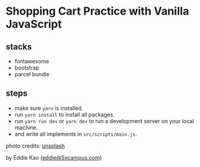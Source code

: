 # Shopping Cart Practice with Vanilla JavaScript

## stacks

- fontawesome
- bootstrap
- parcel bundle

## steps

- make sure `yarn` is installed.
- run `yarn install` to install all packages.
- run `yarn run dev` or `yarn dev` to run a development server on your local machine.
- and write all implements in `src/scripts/main.js`.

photo credits: [unsplash](https://unsplash.com/)

by Eddie Kao (eddie@5xcampus.com)
